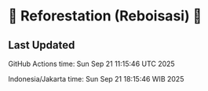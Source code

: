 
# 🌳 Reforestation (Reboisasi) 🌲

## Last Updated

GitHub Actions time: Sun Sep 21 11:15:46 UTC 2025

Indonesia/Jakarta time: Sun Sep 21 18:15:46 WIB 2025
